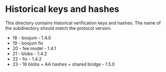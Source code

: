 # Historical keys and hashes

This directory contains historical verification keys and hashes. The name of the subdirectory should match the protocol
version.

- 18 - boojum - 1.4.0
- 19 - boojum fix
- 20 - fee model - 1.4.1
- 21 - blobs - 1.4.2
- 22 - fix - 1.4.2
- 23 - 16 blobs + AA hashes + shared bridge - 1.5.0
